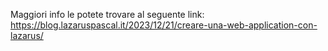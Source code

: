 Maggiori info le potete trovare al seguente link: https://blog.lazaruspascal.it/2023/12/21/creare-una-web-application-con-lazarus/
